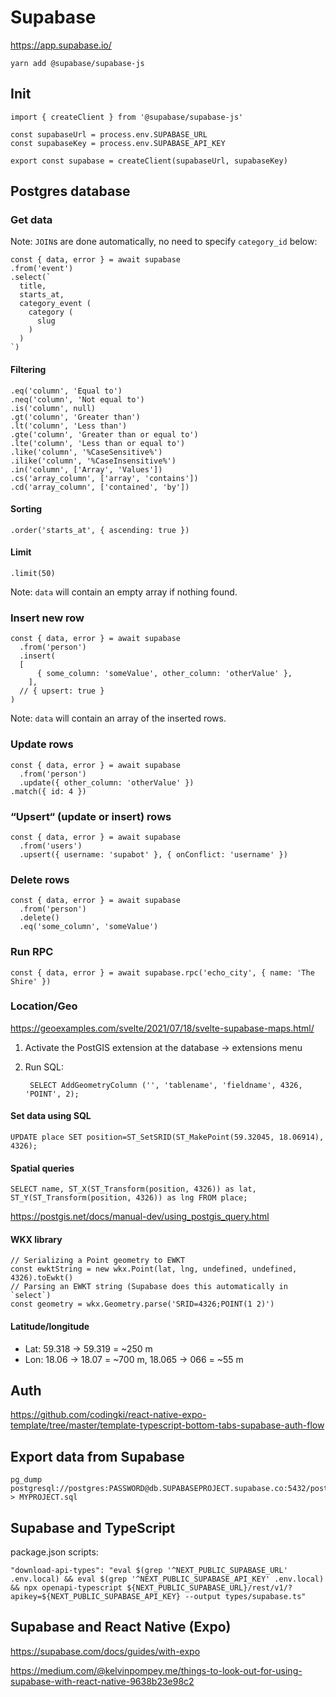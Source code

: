 # Supabase

https://app.supabase.io/

	yarn add @supabase/supabase-js

## Init

	import { createClient } from '@supabase/supabase-js'
	
	const supabaseUrl = process.env.SUPABASE_URL
	const supabaseKey = process.env.SUPABASE_API_KEY

	export const supabase = createClient(supabaseUrl, supabaseKey)


## Postgres database

### Get data

Note: `JOIN`s are done automatically, no need to specify `category_id` below:

	const { data, error } = await supabase
    .from('event')
    .select(`
      title,
      starts_at,
      category_event (
        category (
          slug
        )
      )
    `)

#### Filtering

	.eq('column', 'Equal to')
	.neq('column', 'Not equal to')
	.is('column', null)
	.gt('column', 'Greater than')
	.lt('column', 'Less than')
	.gte('column', 'Greater than or equal to')
	.lte('column', 'Less than or equal to')
	.like('column', '%CaseSensitive%')
	.ilike('column', '%CaseInsensitive%')
	.in('column', ['Array', 'Values'])
	.cs('array_column', ['array', 'contains'])
	.cd('array_column', ['contained', 'by'])

#### Sorting

	.order('starts_at', { ascending: true })

#### Limit

	.limit(50)

Note: `data` will contain an empty array if nothing found.

### Insert new row

	const { data, error } = await supabase
	  .from('person')
	  .insert(
      [
	      { some_column: 'someValue', other_column: 'otherValue' },
	    ],
      // { upsert: true }
    )

Note: `data` will contain an array of the inserted rows.

### Update rows

	const { data, error } = await supabase
	  .from('person')
	  .update({ other_column: 'otherValue' })
    .match({ id: 4 })

### “Upsert“ (update or insert) rows

	const { data, error } = await supabase
	  .from('users')
	  .upsert({ username: 'supabot' }, { onConflict: 'username' })

### Delete rows

	const { data, error } = await supabase
	  .from('person')
	  .delete()
	  .eq('some_column', 'someValue')

### Run RPC

	const { data, error } = await supabase.rpc('echo_city', { name: 'The Shire' })

### Location/Geo

https://geoexamples.com/svelte/2021/07/18/svelte-supabase-maps.html/

1. Activate the PostGIS extension at the database → extensions menu
2. Run SQL:

		SELECT AddGeometryColumn ('', 'tablename', 'fieldname', 4326, 'POINT', 2);

#### Set data using SQL

	UPDATE place SET position=ST_SetSRID(ST_MakePoint(59.32045, 18.06914), 4326);

#### Spatial queries

	SELECT name, ST_X(ST_Transform(position, 4326)) as lat, ST_Y(ST_Transform(position, 4326)) as lng FROM place;

https://postgis.net/docs/manual-dev/using_postgis_query.html

#### WKX library

	// Serializing a Point geometry to EWKT
	const ewktString = new wkx.Point(lat, lng, undefined, undefined, 4326).toEwkt()
	// Parsing an EWKT string (Supabase does this automatically in `select`)
	const geometry = wkx.Geometry.parse('SRID=4326;POINT(1 2)')

#### Latitude/longitude

- Lat: 59.318 → 59.319 = ~250 m
- Lon: 18.06 → 18.07 = ~700 m, 18.065 → 066 = ~55 m


## Auth

https://github.com/codingki/react-native-expo-template/tree/master/template-typescript-bottom-tabs-supabase-auth-flow


## Export data from Supabase

	pg_dump postgresql://postgres:PASSWORD@db.SUPABASEPROJECT.supabase.co:5432/postgres > MYPROJECT.sql

## Supabase and TypeScript

package.json scripts:

	"download-api-types": "eval $(grep '^NEXT_PUBLIC_SUPABASE_URL' .env.local) && eval $(grep '^NEXT_PUBLIC_SUPABASE_API_KEY' .env.local) && npx openapi-typescript ${NEXT_PUBLIC_SUPABASE_URL}/rest/v1/?apikey=${NEXT_PUBLIC_SUPABASE_API_KEY} --output types/supabase.ts"

## Supabase and React Native (Expo)

https://supabase.com/docs/guides/with-expo

https://medium.com/@kelvinpompey.me/things-to-look-out-for-using-supabase-with-react-native-9638b23e98c2
